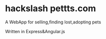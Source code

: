 # hackslash pettts.com

A WebApp for selling,finding lost,adopting pets

Written in Express&Angular.js
